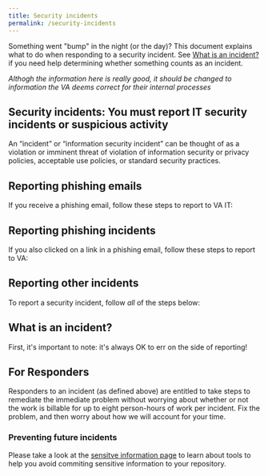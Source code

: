```yaml
---
title: Security incidents
permalink: /security-incidents
---
```


Something went "bump" in the night (or the day)? This document explains what to do when responding to a security incident. See [What is an incident?](#what-is-an-incident) if you need help determining whether something counts as an incident.

_Althogh the information here is really good, it should be changed to information the VA deems correct for their internal processes_

## Security incidents: You must report IT security incidents or suspicious activity

An “incident” or “information security incident” can be thought of as a violation or imminent threat of violation of information security or privacy policies, acceptable use policies, or standard security practices.

## Reporting phishing emails
If you receive a phishing email, follow these steps to report to VA IT:

<!-- This needs to be populated with VA specific information -->

## Reporting phishing incidents
If you also clicked on a link in a phishing email, follow these steps to report to VA:

<!-- This needs to be populated with VA specific information -->

## Reporting other incidents
To report a security incident, follow *all* of the steps below:

<!-- This needs to be populated with VA specific information -->

## What is an incident?

First, it's important to note: it's always OK to err on the side of reporting! 

<!-- This needs to be populated with VA specific information -->

## For Responders

Responders to an incident (as defined above) are entitled to take steps to remediate the immediate problem without worrying about whether or not the work is billable for up to eight person-hours of work per incident. Fix the problem, and then worry about how we will account for your time.

### Preventing future incidents

Please take a look at the [sensitve information page]({{site.baseurl}}/sensitive-information) to learn about tools to help you avoid commiting sensitive information to your repository.
